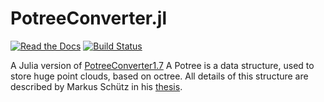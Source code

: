 # PotreeConverter.jl

[![Read the Docs](https://img.shields.io/readthedocs/pip.svg)](https://marteresagh.github.io/PotreeConverter.jl/dev/)
[![Build Status](https://travis-ci.com/marteresagh/PotreeConverter.jl.svg?branch=master)](https://travis-ci.com/marteresagh/PotreeConverter.jl)

A Julia version of [PotreeConverter1.7](https://github.com/potree/PotreeConverter/tree/c981602744a11c91e8bc1de55bc21be5af0f14b8)
A Potree is a data structure, used to store huge point clouds, based on octree. All details of this structure are described by Markus Schütz in his [thesis](https://www.cg.tuwien.ac.at/research/publications/2016/SCHUETZ-2016-POT/SCHUETZ-2016-POT-thesis.pdf).
